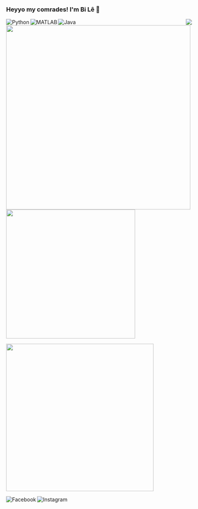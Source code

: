 ### Heyyo my comrades! I'm Bi Lê 👋

<img align="right" src="https://visitor-badge.laobi.icu/badge?page_id=leduckhai.leduckhai"> 

<img align="left" alt="Python" src="https://img.shields.io/badge/python%20-%2314354C.svg?&style=for-the-badge&logo=python&logoColor=white"/>
<img align="left" alt="MATLAB" src="https://img.shields.io/badge/matlab%20-%23E34F26.svg?&style=for-the-badge&logo=matlab&logoColor=white"/>
<img align="left" alt="Java" src="https://img.shields.io/badge/java-%23ED8B00.svg?&style=for-the-badge&logo=java&logoColor=white"/>

<p float="center">
  <img src="https://github-readme-stats.vercel.app/api?username=leduckhai&show_icons=true&theme=default&count_private=true" width="500" />
  <img src="https://github-readme-stats.vercel.app/api/top-langs/?username=leduckhai&show_icons=true&theme=default&&langs_count=10" width="350" /> 
</p>

<img width="400" align="center" src="https://github.com/leduckhai/Awesome-Competitive-Programming/blob/main/Data%20Bank/Hackerrank%20Top%20Germany.jpg">  

[<img align="left" alt="Facebook" src="https://img.shields.io/badge/Facebook%20-%231877F2.svg?&style=for-the-badge&logo=Facebook&logoColor=white"/>](https://www.facebook.com/bile.datsmie/)
[<img align="left" alt="Instagram" src="https://img.shields.io/badge/Instagram%20-%23E4405F.svg?&style=for-the-badge&logo=Instagram&logoColor=white"/>](https://www.instagram.com/bile_datsmie/)
